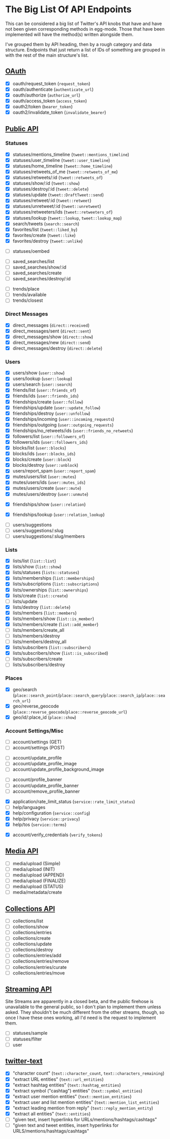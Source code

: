 # The Big List Of API Endpoints

This can be considered a big list of Twitter's API knobs that have and have not been given
corresponding methods in egg-mode. Those that have been implemented will have the method(s) written
alongside them.

I've grouped them by API heading, then by a rough category and data structure. Endpoints that just
return a list of IDs of something are grouped in with the rest of the main structure's list.

## [OAuth](https://dev.twitter.com/oauth/overview)

- [x] oauth/request\_token (`request_token`)
- [x] oauth/authenticate (`authenticate_url`)
- [x] oauth/authorize (`authorize_url`)
- [x] oauth/access\_token (`access_token`)
- [x] oauth2/token (`bearer_token`)
- [x] oauth2/invalidate\_token (`invalidate_bearer`)

## [Public API](https://dev.twitter.com/rest/public)

### Statuses

- [x] statuses/mentions\_timeline (`tweet::mentions_timeline`)
- [x] statuses/user\_timeline (`tweet::user_timeline`)
- [x] statuses/home\_timeline (`tweet::home_timeline`)
- [x] statuses/retweets\_of\_me (`tweet::retweets_of_me`)
- [x] statuses/retweets/:id (`tweet::retweets_of`)
- [x] statuses/show/:id (`tweet::show`)
- [x] statuses/destroy/:id (`tweet::delete`)
- [x] statuses/update (`tweet::DraftTweet::send`)
- [x] statuses/retweet/:id (`tweet::retweet`)
- [x] statuses/unretweet/:id (`tweet::unretweet`)
- [x] statuses/retweeters/ids (`tweet::retweeters_of`)
- [x] statuses/lookup (`tweet::lookup`, `tweet::lookup_map`)
- [x] search/tweets (`search::search`)
- [x] favorites/list (`tweet::liked_by`)
- [x] favorites/create (`tweet::like`)
- [x] favorites/destroy (`tweet::unlike`)

<!-- break these lists apart -->

- [ ] statuses/oembed

<!-- break these lists apart -->

- [ ] saved\_searches/list
- [ ] saved\_searches/show/:id
- [ ] saved\_searches/create
- [ ] saved\_searches/destroy/:id

<!-- break these lists apart -->

- [ ] trends/place
- [ ] trends/available
- [ ] trends/closest

### Direct Messages

- [x] direct\_messages (`direct::received`)
- [x] direct\_messages/sent (`direct::sent`)
- [x] direct\_messages/show (`direct::show`)
- [x] direct\_messages/new (`direct::send`)
- [x] direct\_messages/destroy (`direct::delete`)

### Users

- [x] users/show (`user::show`)
- [x] users/lookup (`user::lookup`)
- [x] users/search (`user::search`)
- [x] friends/list (`user::friends_of`)
- [x] friends/ids (`user::friends_ids`)
- [x] friendships/create (`user::follow`)
- [x] friendships/update (`user::update_follow`)
- [x] friendships/destroy (`user::unfollow`)
- [x] friendships/incoming (`user::incoming_requests`)
- [x] friendships/outgoing (`user::outgoing_requests`)
- [x] friendships/no\_retweets/ids (`user::friends_no_retweets`)
- [x] followers/list (`user::followers_of`)
- [x] followers/ids (`user::followers_ids`)
- [x] blocks/list (`user::blocks`)
- [x] blocks/ids (`user::blocks_ids`)
- [x] blocks/create (`user::block`)
- [x] blocks/destroy (`user::unblock`)
- [x] users/report\_spam (`user::report_spam`)
- [x] mutes/users/list (`user::mutes`)
- [x] mutes/users/ids (`user::mutes_ids`)
- [x] mutes/users/create (`user::mute`)
- [x] mutes/users/destroy (`user::unmute`)

<!-- break these lists apart -->

- [x] friendships/show (`user::relation`)

<!-- break these lists apart -->

- [x] friendships/lookup (`user::relation_lookup`)

<!-- break these lists apart -->

- [ ] users/suggestions
- [ ] users/suggestions/:slug
- [ ] users/suggestions/:slug/members

### Lists

- [x] lists/list (`list::list`)
- [x] lists/show (`list::show`)
- [x] lists/statuses (`lists::statuses`)
- [x] lists/memberships (`list::memberships`)
- [x] lists/subscriptions (`list::subscriptions`)
- [x] lists/ownerships (`list::ownerships`)
- [x] lists/create (`list::create`)
- [ ] lists/update
- [x] lists/destroy (`list::delete`)
- [x] lists/members (`list::members`)
- [x] lists/members/show (`list::is_member`)
- [x] lists/members/create (`list::add_member`)
- [ ] lists/members/create\_all
- [ ] lists/members/destroy
- [ ] lists/members/destroy\_all
- [x] lists/subscribers (`list::subscribers`)
- [x] lists/subscribers/show (`list::is_subscribed`)
- [ ] lists/subscribers/create
- [ ] lists/subscribers/destroy

### Places

- [x] geo/search (`place::search_point`/`place::search_query`/`place::search_ip`/`place::search_url`)
- [x] geo/reverse\_geocode (`place::reverse_geocode`/`place::reverse_geocode_url`)
- [x] geo/id/:place\_id (`place::show`)

### Account Settings/Misc

- [ ] account/settings (GET)
- [ ] account/settings (POST)

<!-- break these lists apart -->

- [ ] account/update\_profile
- [ ] account/update\_profile\_image
- [ ] account/update\_profile\_background\_image

<!-- break these lists apart -->

- [ ] account/profile\_banner
- [ ] account/update\_profile\_banner
- [ ] account/remove\_profile\_banner

<!-- break these lists apart -->

- [x] application/rate\_limit\_status (`service::rate_limit_status`)
- [ ] help/languages
- [x] help/configuration (`service::config`)
- [x] help/privacy (`service::privacy`)
- [x] help/tos (`service::terms`)

<!-- break these lists apart -->

- [x] account/verify\_credentials (`verify_tokens`)

## [Media API](https://dev.twitter.com/rest/media)

- [ ] media/upload (Simple)
- [ ] media/upload (INIT)
- [ ] media/upload (APPEND)
- [ ] media/upload (FINALIZE)
- [ ] media/upload (STATUS)
- [ ] media/metadata/create

## [Collections API](https://dev.twitter.com/rest/collections)

- [ ] collections/list
- [ ] collections/show
- [ ] collections/entries
- [ ] collections/create
- [ ] collections/update
- [ ] collections/destroy
- [ ] collections/entries/add
- [ ] collections/entries/remove
- [ ] collections/entries/curate
- [ ] collections/entries/move

## [Streaming API](https://dev.twitter.com/streaming/overview)

Site Streams are apparently in a closed beta, and the public firehose is unavailable to the general
public, so I don't plan to implement them unless asked. They shouldn't be much different from the
other streams, though, so once I have these ones working, all I'd need is the request to implement
them.

- [ ] statuses/sample
- [ ] statuses/filter
- [ ] user

## [twitter-text](https://github.com/twitter/twitter-text)

- [x] "character count" (`text::character_count`, `text::characters_remaining`)
- [x] "extract URL entities" (`text::url_entities`)
- [x] "extract hashtag entities" (`text::hashtag_entities`)
- [x] "extract symbol ("cashtag") entities" (`text::symbol_entities`)
- [x] "extract user mention entities" (`text::mention_entities`)
- [x] "extract user and list mention entities" (`text::mention_list_entities`)
- [x] "extract leading mention from reply" (`text::reply_mention_entity`)
- [x] "extract all entities" (`text::entities`)
- [ ] "given text, insert hyperlinks for URLs/mentions/hashtags/cashtags"
- [ ] "given text and tweet entities, insert hyperlinks for URLS/mentions/hashtags/cashtags"
